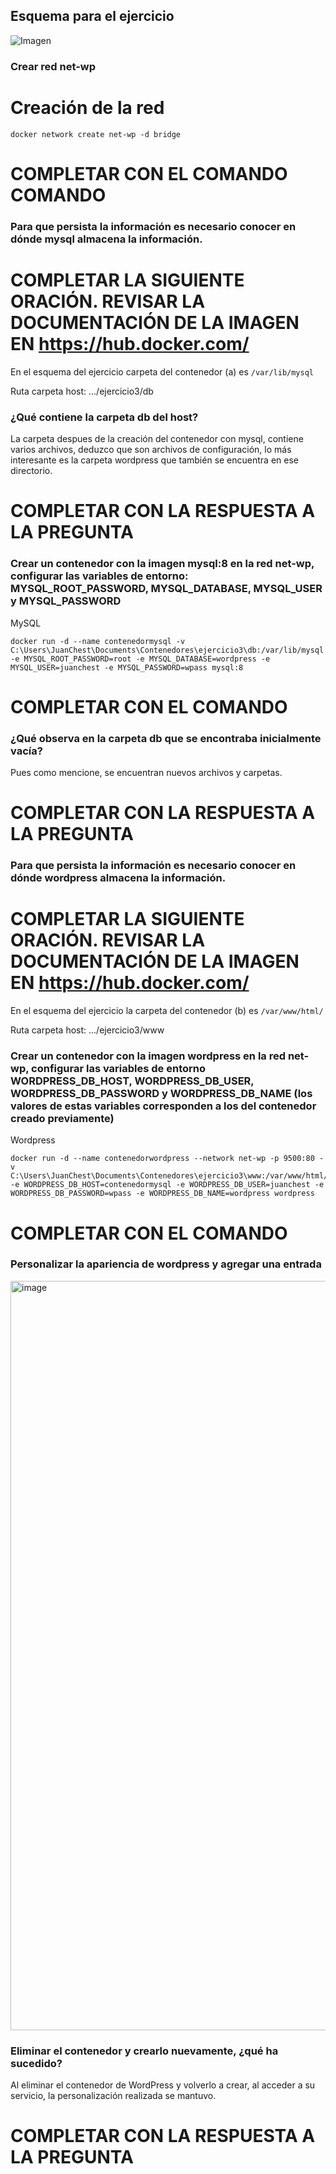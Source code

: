 ## Esquema para el ejercicio
![Imagen](esquema-ejercicio3.PNG)

### Crear red net-wp

# Creación de la red
```
docker network create net-wp -d bridge
```
# COMPLETAR CON EL COMANDO COMANDO

### Para que persista la información es necesario conocer en dónde mysql almacena la información.
# COMPLETAR LA SIGUIENTE ORACIÓN. REVISAR LA DOCUMENTACIÓN DE LA IMAGEN EN https://hub.docker.com/
En el esquema del ejercicio carpeta del contenedor (a) es ```/var/lib/mysql```

Ruta carpeta host: .../ejercicio3/db

### ¿Qué contiene la carpeta db del host?

La carpeta despues de la creación del contenedor con mysql, contiene varios archivos, deduzco que son archivos de configuración, lo más interesante es la carpeta wordpress que también se encuentra en ese directorio.
# COMPLETAR CON LA RESPUESTA A LA PREGUNTA

### Crear un contenedor con la imagen mysql:8  en la red net-wp, configurar las variables de entorno: MYSQL_ROOT_PASSWORD, MYSQL_DATABASE, MYSQL_USER y MYSQL_PASSWORD

MySQL
```
docker run -d --name contenedormysql -v C:\Users\JuanChest\Documents\Contenedores\ejercicio3\db:/var/lib/mysql -e MYSQL_ROOT_PASSWORD=root -e MYSQL_DATABASE=wordpress -e MYSQL_USER=juanchest -e MYSQL_PASSWORD=wpass mysql:8
```
# COMPLETAR CON EL COMANDO

### ¿Qué observa en la carpeta db que se encontraba inicialmente vacía?

Pues como mencione, se encuentran nuevos archivos y carpetas.
# COMPLETAR CON LA RESPUESTA A LA PREGUNTA

### Para que persista la información es necesario conocer en dónde wordpress almacena la información.
# COMPLETAR LA SIGUIENTE ORACIÓN. REVISAR LA DOCUMENTACIÓN DE LA IMAGEN EN https://hub.docker.com/
En el esquema del ejercicio la carpeta del contenedor (b) es ```/var/www/html/```

Ruta carpeta host: .../ejercicio3/www

### Crear un contenedor con la imagen wordpress en la red net-wp, configurar las variables de entorno WORDPRESS_DB_HOST, WORDPRESS_DB_USER, WORDPRESS_DB_PASSWORD y WORDPRESS_DB_NAME (los valores de estas variables corresponden a los del contenedor creado previamente)

Wordpress
```
docker run -d --name contenedorwordpress --network net-wp -p 9500:80 -v C:\Users\JuanChest\Documents\Contenedores\ejercicio3\www:/var/www/html/ -e WORDPRESS_DB_HOST=contenedormysql -e WORDPRESS_DB_USER=juanchest -e WORDPRESS_DB_PASSWORD=wpass -e WORDPRESS_DB_NAME=wordpress wordpress
```
# COMPLETAR CON EL COMANDO

### Personalizar la apariencia de wordpress y agregar una entrada
<img width="1919" height="1199" alt="image" src="https://github.com/user-attachments/assets/3b732043-f0a3-4761-ad85-307706d239bc" />


### Eliminar el contenedor y crearlo nuevamente, ¿qué ha sucedido?

Al eliminar el contenedor de WordPress y volverlo a crear, al acceder a su servicio, la personalización realizada se mantuvo.

# COMPLETAR CON LA RESPUESTA A LA PREGUNTA 

